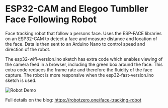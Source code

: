 # ESP32-CAM and Elegoo Tumbller Face Following Robot

Face tracking robot that follow a persons face. Uses the ESP-FACE libraries on an ESP32-CAM to detect a face and measure distance and location of the face. Data is then sent to an Arduino Nano to control speed and direction of the robot.

The esp32-wifi-version.ino sketch has extra code which enables viewing of the camera feed in a browser, including the green box around the face. This extra code reduces the frame rate and therefore the fluidity of the face capture. The robot is more responsive when the esp32-fast-version.ino  sketch is used.

![Robot Demo](https://robotzero.one/wp-content/uploads/2020/04/face-track-robot-short-demo.gif)

Full details on the blog: https://robotzero.one/face-tracking-robot
